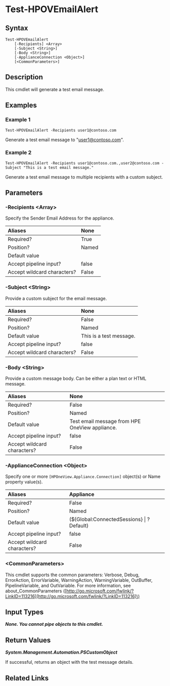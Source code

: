 ﻿---
description: Test appliance Email Alerting configuration.
---

# Test-HPOVEmailAlert

## Syntax

```text
Test-HPOVEmailAlert
    [-Recipients] <Array>
    [-Subject <String>]
    [-Body <String>]
    [-ApplianceConnection <Object>]
    [<CommonParameters>]
```

## Description

This cmdlet will generate a test email message. 

## Examples

###  Example 1 

```text
Test-HPOVEmailAlert -Recipients user1@contoso.com

```

Generate a test email message to "user1@contoso.com".

###  Example 2 

```text
Test-HPOVEmailAlert -Recipients user1@contoso.com.,user2@contoso.com -Subject "This is a test email message." 

```

Generate a test email message to multiple recipients with a custom subject.

## Parameters

### -Recipients &lt;Array&gt;

Specify the Sender Email Address for the appliance.

| Aliases | None |
| :--- | :--- |
| Required? | True |
| Position? | Named |
| Default value |  |
| Accept pipeline input? | false |
| Accept wildcard characters? | False |

### -Subject &lt;String&gt;

Provide a custom subject for the email message.

| Aliases | None |
| :--- | :--- |
| Required? | False |
| Position? | Named |
| Default value | This is a test message. |
| Accept pipeline input? | false |
| Accept wildcard characters? | False |

### -Body &lt;String&gt;

Provide a custom message body.  Can be either a plan text or HTML message.

| Aliases | None |
| :--- | :--- |
| Required? | False |
| Position? | Named |
| Default value | Test email message from HPE OneView appliance. |
| Accept pipeline input? | false |
| Accept wildcard characters? | False |

### -ApplianceConnection &lt;Object&gt;

Specify one or more `[HPOneView.Appliance.Connection]` object(s) or Name property value(s).

| Aliases | Appliance |
| :--- | :--- |
| Required? | False |
| Position? | Named |
| Default value | (${Global:ConnectedSessions} &vert; ? Default) |
| Accept pipeline input? | false |
| Accept wildcard characters? | False |

### &lt;CommonParameters&gt;

This cmdlet supports the common parameters: Verbose, Debug, ErrorAction, ErrorVariable, WarningAction, WarningVariable, OutBuffer, PipelineVariable, and OutVariable. For more information, see about\_CommonParameters \([http://go.microsoft.com/fwlink/?LinkID=113216](http://go.microsoft.com/fwlink/?LinkID=113216)\)

## Input Types

_**None. You cannot pipe objects to this cmdlet.**_

## Return Values

_**System.Management.Automation.PSCustomObject**_

If successful, returns an object with the test message details.

## Related Links

